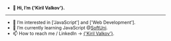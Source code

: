 - 👋 **Hi, I’m {'Kiril Valkov'}.**
- ---
- 👀 I’m interested in ['JavaScript'] and ['Web Development'].
- 🌱 I’m currently learning JavaScript @[SoftUni](https://github.com/SoftUni).
- 📫 How to reach me / LinkedIn -> [{'Kiril Valkov'}](https://www.linkedin.com/in/kiril-valkov-26a75a37/).

<!---
KikoXtreme/KikoXtreme is a ✨ special ✨ repository because its `README.md` (this file) appears on your GitHub profile.
You can click the Preview link to take a look at your changes.
--->
